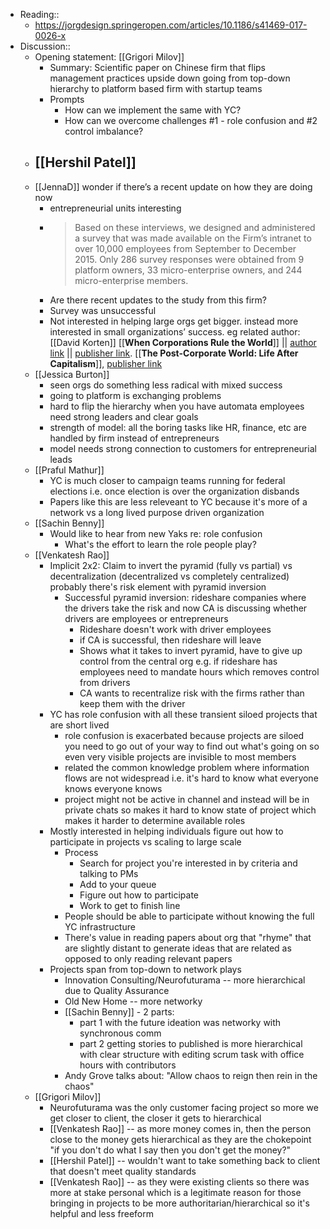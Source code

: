 - Reading::
    - https://jorgdesign.springeropen.com/articles/10.1186/s41469-017-0026-x
- Discussion::
    - Opening statement: [[Grigori Milov]]
        - Summary: Scientific paper on Chinese firm that flips management practices upside down going from top-down hierarchy to platform based firm with startup teams 
        - Prompts
            - How can we implement the same with YC? 
            - How can we overcome challenges #1 - role confusion and #2 control imbalance? 
    - [[Hershil Patel]]
        - 
    - [[JennaD]] wonder if there’s a recent update on how they are doing now
        - entrepreneurial units interesting
        - > Based on these interviews, we designed and administered a survey that was made available on the Firm’s intranet to over 10,000 employees from September to December 2015. Only 286 survey responses were obtained from 9 platform owners, 33 micro-enterprise owners, and 244 micro-enterprise members.
        - Are there recent updates to the study from this firm? 
        - Survey was unsuccessful  
        - Not interested in helping large orgs get bigger. instead more interested in small organizations’ success. eg related author: [[David Korten]]
[[__When Corporations Rule the World__]] || [author link](https://davidkorten.org/wcrw/) || [publisher link](https://www.bkconnection.com/books/title/when-corporations-rule-the-world). 
[[__The Post-Corporate World: Life After Capitalism__]], [publisher link](https://www.bkconnection.com/books/title/the-post-corporate-world)
    - [[Jessica Burton]]
        - seen orgs do something less radical with mixed success
        - going to platform is exchanging problems 
        - hard to flip the hierarchy when you have automata employees need strong leaders and clear goals
        - strength of model: all the boring tasks like HR, finance, etc are handled by firm instead of entrepreneurs 
        - model needs strong connection to customers for entrepreneurial leads 
    - [[Praful Mathur]]
        - YC is much closer to campaign teams running for federal elections i.e. once election is over the organization disbands 
        - Papers like this are less releveant to YC because it's more of a network vs a long lived purpose driven organization 
    - [[Sachin Benny]]
        - Would like to hear from new Yaks re: role confusion
            - What's the effort to learn the role people play? 
    - [[Venkatesh Rao]]
        - Implicit 2x2: Claim to invert the pyramid (fully vs partial) vs decentralization (decentralized vs completely centralized) probably there's risk element with pyramid inversion 
            - Successful pyramid inversion: rideshare companies where the drivers take the risk and now CA is discussing whether drivers are employees or entrepreneurs
                - Rideshare doesn't work with driver employees 
                - if CA is successful, then rideshare will leave 
                - Shows what it takes to invert pyramid, have to give up control from the central  org e.g. if rideshare has employees need to mandate hours which removes control from drivers 
                - CA wants to recentralize risk with the firms rather than keep them with the driver
        - YC has role confusion with all these transient siloed projects that are short lived 
            - role confusion is exacerbated because projects are siloed you need to go out of your way to find out what's going on so even very visible projects are invisible to most members
            - related the common knowledge problem where information flows are not widespread i.e. it's hard to know what everyone knows everyone knows 
            - project might not be active in channel and instead will be in private chats so makes it hard to know state of project which makes it harder to determine available roles 
        - Mostly interested in helping individuals figure out how to participate in projects vs scaling to large scale 
            - Process
                - Search for project you're interested in by criteria and talking to PMs
                - Add to your queue 
                - Figure out how to participate 
                - Work to get to finish line
            - People should be able to participate without knowing the full YC infrastructure
            - There's value in reading papers about org that "rhyme" that are slightly distant to generate ideas that are related as opposed to only reading relevant papers
        - Projects span from top-down to network plays
            - Innovation Consulting/Neurofuturama -- more hierarchical due to Quality Assurance 
            - Old New Home -- more networky 
            - [[Sachin Benny]] - 2 parts:
                - part 1 with the future ideation was networky with synchronous comm
                - part 2 getting stories to published is more hierarchical with clear structure with editing scrum task with office hours with contributors 
            - Andy Grove talks about: "Allow chaos to reign then rein in the chaos" 
    - [[Grigori Milov]] 
        - Neurofuturama was the only customer facing project so more we get closer to client, the closer it gets to hierarchical 
        - [[Venkatesh Rao]] -- as more money comes in, then the person close to the money gets hierarchical as they are the chokepoint "if you don't do what I say then you don't get the money?" 
        - [[Hershil Patel]] -- wouldn't want to take something back to client that doesn't meet quality standards 
        - [[Venkatesh Rao]] -- as they were existing clients so there was more at stake personal which is a legitimate reason for those bringing in projects to be more authoritarian/hierarchical so it's helpful and less freeform  
